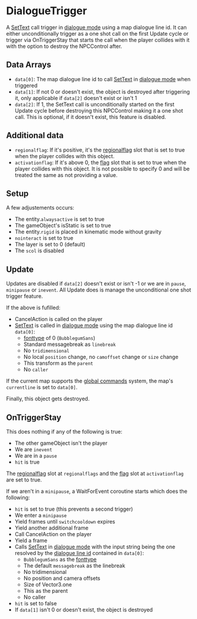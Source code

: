 # DialogueTrigger
A [SetText](../../../SetText/SetText.md) call trigger in [dialogue mode](../../../SetText/Dialogue%20mode.md) using a map dialogue line id. It can either unconditionally trigger as a one shot call on the first Update cycle or trigger via OnTriggerStay that starts the call when the player collides with it with the option to destroy the NPCControl after.

## Data Arrays
- `data[0]`: The map dialogue line id to call [SetText](../../../SetText/SetText.md) in [dialogue mode](../../../SetText/Dialogue%20mode.md) when triggered
- `data[1]`: If not 0 or doesn't exist, the object is destroyed after triggering it, only applicable if `data[2]` doesn't exist or isn't 1
- `data[2]`: If 1, the SetText call is unconditionally started on the first Update cycle before destroying this NPCControl making it a one shot call. This is optional, if it doesn't exist, this feature is disabled.

## Additional data
- `regionalflag`: If it's positive, it's the [regionalflag](../../../Flags%20arrays/Regionalflags.md) slot that is set to true when the player collides with this object.
- `activationflag`: If it's above 0, the [flag](../../../Flags%20arrays/flags.md) slot that is set to true when the player collides with this object. It is not possible to specify 0 and will be treated the same as not providing a value.

## Setup
A few adjustements occurs:
- The entity.`alwaysactive` is set to true
- The gameObject's isStatic is set to true
- The entity.`rigid` is placed in kinematic mode without gravity
- `nointeract` is set to true
- The layer is set to 0 (default)
- The `scol` is disabled

## Update
Updates are disabled if `data[2]` doesn't exist or isn't -1 or we are in `pause`, `minipause` or `inevent`. All Update does is manage the unconditional one shot trigger feature.

If the above is fufilled:
- CancelAction is called on the player 
- [SetText](../../../SetText/SetText.md) is called in [dialogue mode](../../../SetText/Dialogue%20mode.md) using the map dialogue line id `data[0]`:
  - [fonttype](../../../SetText/Notable%20states.md#fonttype) of 0 (`BubblegumSans`)
  - Standard messagebreak as `linebreak`
  - No `tridimensional`
  - No local `position` change, no `camoffset` change or `size` change
  - This transform as the `parent`
  - No `caller`

If the current map supports the [global commands](../../../SetText/Related%20Systems/GlobalCommand.md) system, the map's `currentline` is set to `data[0]`.

Finally, this object gets destroyed.

## OnTriggerStay
This does nothing if any of the following is true:
- The other gameObject isn't the player
- We are `inevent`
- We are in a `pause`
- `hit` is true 

The [regionalflag](../../../Flags%20arrays/Regionalflags.md) slot at `regionalflags` and the [flag](../../../Flags%20arrays/flags.md) slot at `activationflag` are set to true.

If we aren't in a `minipause`, a WaitForEvent coroutine starts which does the following:
- `hit` is set to true (this prevents a second trigger)
- We enter a `minipause`
- Yield frames until `switchcooldown` expires
- Yield another additional frame
- Call CancelAction on the player
- Yield a frame
- Calls [SetText](../../../SetText/SetText.md) in [dialogue mode](../../../SetText/Dialogue%20mode.md) with the input string being the one resolved by the [dialogue line id](../../../SetText/Common%20commands%20id%20schemes/Dialogue%20line%20id.md) contained in `data[0]`:
  - `BubblegumSans` as the [fonttype](../../../SetText/Notable%20states.md#fonttype)
  - The default `messagebreak` as the linebreak
  - No tridimensional
  - No position and camera offsets
  - Size of Vector3.one
  - This as the parent
  - No caller
- `hit` is set to false
- If `data[1]` isn't 0 or doesn't exist, the object is destroyed
